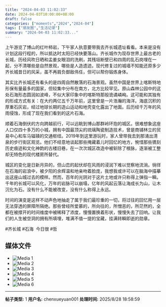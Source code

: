```yaml
---
title: "2024-04-03 11:02:33"
date: 2024-04-03T10:00:00+08:00
draft: false
categories: ["moments","2024","2024-04"]
tags: ["朋友圈","生活记录"]
summary: "2024-04-03 11:02:33..."
---
```


上午游览了博山的红叶柿岩，下午家人执意要带我去齐长城遗址看看。本来是没有计划这段行程的，所以抵达时太阳已经快要落山。齐长城作为现存世界上最古老的长城，历经风吹日晒和孟姜女眼泪的洗刷，其残垣断壁已和四周的乱石岗埋在一起，分不清哪些是自然景观，哪些是人造遗迹。现代修复过的城墙不知能还原多少齐长城昔日的风采，虽不再肩负御敌伟任，但可以帮你锻炼身体。

其实比齐长城还有看头的是四周自然散落的石海景观。虽然中国是世界上喀斯特地形保有量最多的国家，但较集中分布在南方，北方比较罕见。原山森林公园中的这处石海形态圆润如波峰，不似大家印象中的喀斯特那般诡谲嶙峋。这可能和其独有的形成方式有关：在大约两亿五千万年前，这里曾是一片浩瀚的海洋。海底沉积的厚重石灰岩，经过地球长期的造山运动和地壳变化露出了地面。后历经千万年的风雨侵蚀，形成了现在我们看到的这片石海。

顺着石海倒伏的方向跨越前行，可以远眺到博山那群岭环抱的城区。很难想象这座人口仅四十多万的小城，拥有中国最顶尖的琉璃陶瓷制造技术，曾是商铺林立的贸易中心和车马辐辏的交通枢纽。2019年到这里游玩时，家人曾带我去到那涌出清泉的步行街区观览。他们不经意地谈起那些掩藏着儿时回忆的地方，惋惜那些镌刻历史痕迹和文化神韵的古楼旧巷，在一次次城区改造中被斩除了根脉，逐渐被工整却无特色的现代楼房所替代。

城区的变化是日新月异的，但山峦的起伏却在风雨的浸润下难以觉察地流淌。徜徉在石海的岩浪中，被夕阳的余辉温和地亲吻着脸庞，我想我或许可以在脑海中描摹出这座山城过去的模样。然而，百年的光阴对于这片土地或许只称得上弹指一瞬。千年的长城可以风化，万年的岩脉可以崩塌，亿年的风起云落让海成长为山，让木沉化为石。没有什么不能被改变，没有什么称得上永远。

时间的演变是这样不动声色地抽走了属于我们最珍重的一切，将过往的回忆用一层无法穿透的屏障所隔绝。那些曾经所爱慕的，所向往的，所憎恶的，所茫然的，全都在被撑开的时间维度中被稀释了浓度，慢慢置换着形状，慢慢失去了回响。让我们的人生被空洞的拥有所填埋，堆满不值一提的宝藏，挂满转瞬即逝的勋章。

#齐长城
​#石海
​
​今日很 #哲

## 媒体文件

- ![Media 1](/Moments/photos/2024-04-03/202404031102330.jpg)
- ![Media 2](/Moments/photos/2024-04-03/202404031102331.jpg)
- ![Media 3](/Moments/photos/2024-04-03/202404031102332.jpg)
- ![Media 4](/Moments/photos/2024-04-03/202404031102333.jpg)
- ![Media 5](/Moments/photos/2024-04-03/202404031102334.jpg)
- ![Media 6](/Moments/photos/2024-04-03/202404031102335.jpg)

---

**帖子类型:** 1
**用户名:** chenxueyuan001
**处理时间:** 2025/8/28 18:58:59